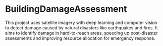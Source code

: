 # BuildingDamageAssessment
This project uses satellite imagery with deep learning and computer vision to detect damage caused by natural disasters like earthquakes and fires. It aims to identify damage in hard-to-reach areas, speeding up post-disaster assessments and improving resource allocation for emergency response.
